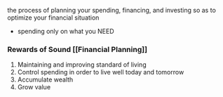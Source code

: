the process of planning your spending, financing, and investing so as to optimize your financial situation
- spending only on what you NEED

### Rewards of Sound [[Financial Planning]]
1. Maintaining and improving standard of living
2. Control spending in order to live well today and tomorrow
3. Accumulate wealth
4. Grow value